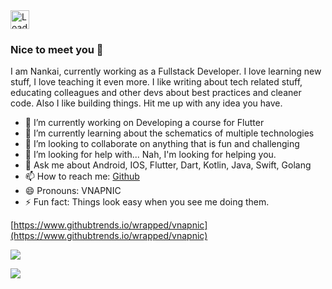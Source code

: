 <img height="30px" src = "https://profile-counter.glitch.me/vnapnic/count.svg" alt ="Loading">

### Nice to meet you 👋  
I am Nankai, currently working as a Fullstack Developer. I love learning new stuff, I love teaching it even more.
I like writing about tech related stuff, educating colleagues and other devs about best practices and cleaner code. Also I like building things. Hit me up with any idea you have.

- 🔭 I’m currently working on Developing a course for Flutter
- 🌱 I’m currently learning about the schematics of multiple technologies
- 👯 I’m looking to collaborate on anything that is fun and challenging
- 🤔 I’m looking for help with... Nah, I'm looking for helping you.
- 💬 Ask me about Android, IOS, Flutter, Dart, Kotlin, Java, Swift, Golang
- 📫 How to reach me: [Github](https://github.com/VNAPNIC)
- 😄 Pronouns: VNAPNIC
- ⚡ Fun fact: Things look easy when you see me doing them.

[https://www.githubtrends.io/wrapped/vnapnic](https://www.githubtrends.io/wrapped/vnapnic)

![](https://github-readme-stats.vercel.app/api?username=vnapnic&show_icons=true&icon_color=4B8EDF&text_color=5C6998&bg_color=ffffff&hide_title=false)

![](https://github-readme-stats.vercel.app/api/top-langs/?username=vnapnic&layout=compact) 

<!--
**VNAPNIC/nankai** is a ✨ _special_ ✨ repository because its `README.md` (this file) appears on your GitHub profile.

Here are some ideas to get you started:

- 🔭 I’m currently working on ...
- 🌱 I’m currently learning ...
- 👯 I’m looking to collaborate on ...
- 🤔 I’m looking for help with ...
- 💬 Ask me about ...
- 📫 How to reach me: ...
- 😄 Pronouns: ...
- ⚡ Fun fact: ...
-->
